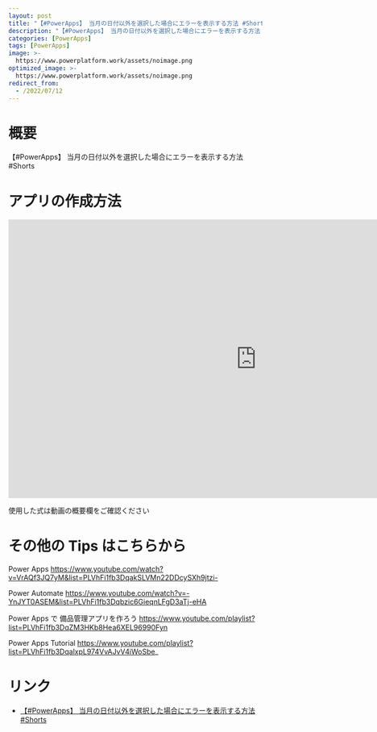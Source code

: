```yaml
---
layout: post
title: "【#PowerApps】 当月の日付以外を選択した場合にエラーを表示する方法 #Shorts"
description: "【#PowerApps】 当月の日付以外を選択した場合にエラーを表示する方法 #Shortsを動画で分かりやすく解説"
categories: [PowerApps]
tags: [PowerApps]
image: >-
  https://www.powerplatform.work/assets/noimage.png
optimized_image: >-
  https://www.powerplatform.work/assets/noimage.png
redirect_from:
  - /2022/07/12
---
```



#  概要

【#PowerApps】 当月の日付以外を選択した場合にエラーを表示する方法 #Shorts


# アプリの作成方法

<iframe width="983" height="553" src="https://www.youtube.com/embed/IHRJOLqPFsA" title="YouTube video player" frameborder="0" allow="accelerometer; autoplay; clipboard-write; encrypted-media; gyroscope; picture-in-picture" allowfullscreen></iframe>


使用した式は動画の概要欄をご確認ください


# その他の Tips はこちらから

Power Apps
https://www.youtube.com/watch?v=VrAQf3JQ7yM&list=PLVhFi1fb3DqakSLVMn22DDcySXh9jtzi- 

Power Automate
https://www.youtube.com/watch?v=-YnJYT0ASEM&list=PLVhFi1fb3Dqbzic6GieqnLFgD3aTj-eHA

Power Apps で 備品管理アプリを作ろう
https://www.youtube.com/playlist?list=PLVhFi1fb3DqZM3HKb8Hea6XEL96990Fyn

Power Apps Tutorial
https://www.youtube.com/playlist?list=PLVhFi1fb3DqalxpL974VvAJvV4iWoSbe_

# リンク


- [【#PowerApps】 当月の日付以外を選択した場合にエラーを表示する方法 #Shorts](https://www.youtube.com/watch?v=IHRJOLqPFsA)

